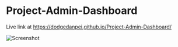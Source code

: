 # Project-Admin-Dashboard

Live link at https://dodgedanpei.github.io/Project-Admin-Dashboard/


![Screenshot](https://github.com/dodgedanpei/Project-Admin-Dashboard/blob/main/images/Project%20Admin%20Dashboard.JPG)
